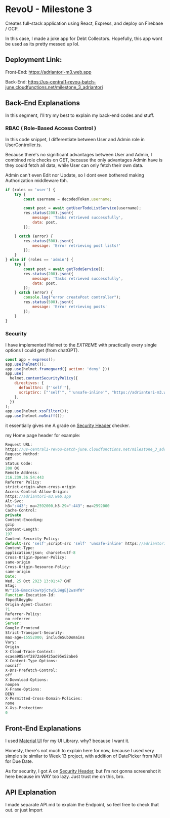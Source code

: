 # RevoU - Milestone 3

Creates full-stack application using React, Express, and deploy on Firebase / GCP.

In this case, I made a joke app for Debt Collectors. Hopefully, this app wont be used as its pretty messed up lol.

## Deployment Link:

Front-End: https://adriantori-m3.web.app

Back-End: https://us-central1-revou-batch-june.cloudfunctions.net/milestone_3_adriantori

## Back-End Explanations

In this segment, I'll try my best to explain my back-end codes and stuff.

### RBAC ( Role-Based Access Control )

In this code snippet, I differentiate between User and Admin role in UserController.ts.

Because there's no significant advantages between User and Admin, I combined role checks on GET, because the only advantages Admin have is they could fetch all data, while User can only fetch their own data.

Admin can't even Edit nor Update, so I dont even bothered making Authorization middleware tbh.

```js
if (roles == 'user') {
    try {
        const username = decodedToken.username;

        const post = await getUserTodoListService(username);
        res.status(200).json({
            message: 'Tasks retrieved successfully',
            data: post,
        });

    } catch (error) {
        res.status(500).json({
            message: 'Error retrieving post lists!'
        });
    }
} else if (roles == 'admin') {
    try {
        const post = await getTodoService();
        res.status(200).json({
            message: 'Tasks retrieved successfully',
            data: post,
        });
    } catch (error) {
        console.log("error createPost controller");
        res.status(500).json({
            message: 'Error retrieving posts'
        });
    }
}           
```

### Security

I have implemented Helmet to the *EXTREME* with practically every single options I could get (from chatGPT).

```js
const app = express();
app.use(helmet());
app.use(helmet.frameguard({ action: 'deny' }))
app.use(
  helmet.contentSecurityPolicy({
    directives: {
      defaultSrc: ["'self'"],
      scriptSrc: ["'self'", "'unsafe-inline'", "https://adriantori-m3.web.app"],
    },
  })
);
app.use(helmet.xssFilter());
app.use(helmet.noSniff());
```

it essentially gives me A grade on [Security Header](https://securityheaders.com) checker.

my Home page header for example:

```javascript
Request URL:
https://us-central1-revou-batch-june.cloudfunctions.net/milestone_3_adriantori/retrieve
Request Method:
GET
Status Code:
200 OK
Remote Address:
216.239.36.54:443
Referrer Policy:
strict-origin-when-cross-origin
Access-Control-Allow-Origin:
https://adriantori-m3.web.app
Alt-Svc:
h3=":443"; ma=2592000,h3-29=":443"; ma=2592000
Cache-Control:
private
Content-Encoding:
gzip
Content-Length:
197
Content-Security-Policy:
default-src 'self';script-src 'self' 'unsafe-inline' https://adriantori-m3.web.app;base-uri 'self';font-src 'self' https: data:;form-action 'self';frame-ancestors 'self';img-src 'self' data:;object-src 'none';script-src-attr 'none';style-src 'self' https: 'unsafe-inline';upgrade-insecure-requests
Content-Type:
application/json; charset=utf-8
Cross-Origin-Opener-Policy:
same-origin
Cross-Origin-Resource-Policy:
same-origin
Date:
Wed, 25 Oct 2023 13:01:47 GMT
Etag:
W/"15b-BmscskowYpjctwjLSWgEj2wsHf0"
Function-Execution-Id:
fbpodl8eyg6u
Origin-Agent-Cluster:
?1
Referrer-Policy:
no-referrer
Server:
Google Frontend
Strict-Transport-Security:
max-age=15552000; includeSubDomains
Vary:
Origin
X-Cloud-Trace-Context:
ecaea985a4f2872a66425ad95e52abe6
X-Content-Type-Options:
nosniff
X-Dns-Prefetch-Control:
off
X-Download-Options:
noopen
X-Frame-Options:
DENY
X-Permitted-Cross-Domain-Policies:
none
X-Xss-Protection:
0
```

## Front-End Explanations

I used [Material UI](https://mui.com) for my UI Library. why? because I want it.

Honesty, there's not much to explain here for now, because I used very simple site similar to Week 13 project, with addition of DatePicker from MUI for Due Date.

As for security, I got A on [Security Header](https://securityheaders.com), but I'm not gonna screenshot it here because im WAY too lazy. Just trust me on this, bro.

## API Explanation

I made separate API.md to explain the Endpoint, so feel free to check that out. or just Import 
